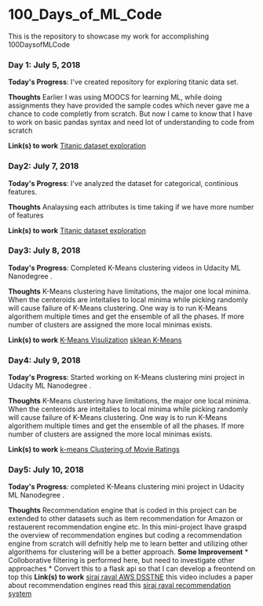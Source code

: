 # 100_Days_of_ML_Code
This is the repository to showcase my work for accomplishing 100DaysofMLCode

### Day 1: July 5, 2018 

**Today's Progress**: I've created repository for exploring titanic data set.

**Thoughts** Earlier I was using MOOCS for learning ML, while doing assignments they have provided the sample codes which never gave me a chance to code completly from scratch. But now I came to know that I have to work on basic pandas syntax and need lot of understanding to code from scratch

**Link(s) to work**
[Titanic dataset exploration](https://github.com/vpinnaka/100_Days_of_ML_Code/blob/master/Day1/Titanic%20Dataset%20Exploration.ipynb)

### Day2: July 7, 2018 

**Today's Progress**: I've analyzed the dataset for categorical, continious features.

**Thoughts** Analaysing each attributes is time taking if we have more number of features

**Link(s) to work**
[Titanic dataset exploration](https://github.com/vpinnaka/100_Days_of_ML_Code/blob/master/Day2/Titanic%20Dataset%20Exploration.ipynb)

### Day3: July 8, 2018 

**Today's Progress**: Completed K-Means clustering videos in Udacity ML Nanodegree .

**Thoughts** K-Means clustering have limitations, the major one local minima. When the centeroids are inteitalies to local minima while picking randomly will cause failure of K-Means clustering. One way is to run K-Means algorithem multiple times and get the ensemble of all the phases. If more number of clusters are assigned the more local minimas exists.

**Link(s) to work**
[K-Means Visulization](http://www.naftaliharris.com/blog/visualizing-k-means-clustering/)
[sklean K-Means](http://scikit-learn.org/stable/modules/generated/sklearn.cluster.KMeans.html)


### Day4: July 9, 2018 

**Today's Progress**: Started working on K-Means clustering mini project in Udacity ML Nanodegree .

**Thoughts** K-Means clustering have limitations, the major one local minima. When the centeroids are inteitalies to local minima while picking randomly will cause failure of K-Means clustering. One way is to run K-Means algorithem multiple times and get the ensemble of all the phases. If more number of clusters are assigned the more local minimas exists.

**Link(s) to work**
[k-means Clustering of Movie Ratings](https://view5c8205b9.udacity-student-workspaces.com/notebooks/k-means%20Clustering%20of%20Movie%20Ratings.ipynb)

### Day5: July 10, 2018 

**Today's Progress**: completed K-Means clustering mini project in Udacity ML Nanodegree .

**Thoughts** Recommendation engine that is coded in this project can be extended to other datasets such as item recommendation for Amazon or restauerent recommendation engine etc. In this mini-project Ihave graspd the overview of recommendation engines but coding a recommendation engine from scratch will defnitly help me to learn better and utilizing other algorithems for clustering will be a better approach. 
**Some Improvement**
    * Colloborative filtering is performed here, but need to investigate other approaches
    * Convert this to a flask api so that I can develop a freontend on top this
**Link(s) to work**
[siraj raval AWS DSSTNE](https://www.youtube.com/watch?v=eKmIVU8EUbw) this video includes a paper about recommendation engines read this
[siraj raval recommendation system](https://www.youtube.com/watch?v=9gBC9R-msAk)

